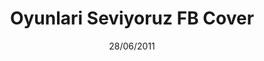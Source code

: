 ---
title: Oyunlari Seviyoruz FB Cover
date: 28/06/2011
categories: 
  - PSD
tags:
  - PSD
images: /assets/20220328155745-Oyunlari-Seviyoruz-KAPAK.png
madefor: Oyunları Seviyoruz
---